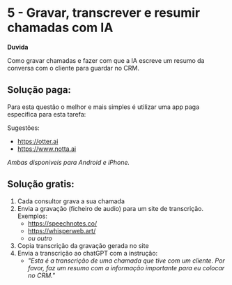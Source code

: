 # 5 - Gravar, transcrever e resumir chamadas com IA



**Duvida**

Como gravar chamadas e fazer com que a IA escreve um resumo da conversa com o cliente para guardar no CRM.

## Solução paga:


Para esta questão o melhor e mais simples é utilizar uma app paga especifica para esta tarefa:

Sugestões: 
 * https://otter.ai
 * https://www.notta.ai

 *Ambas disponiveis para Android e iPhone.*

 
## Solução gratis:

 1. Cada consultor grava a sua chamada
 2. Envia a gravação (ficheiro de audio) para um site de transcrição. Exemplos: 
    - https://speechnotes.co/
    - https://whisperweb.art/
    - *ou outro*
 3. Copia transcrição da gravação gerada no site
 4. Envia a transcrição ao chatGPT com a instrução:
    * *"Esta é a transcrição de uma chamada que tive com um cliente. Por favor, faz um resumo com a informação importante para eu colocar no CRM."*

